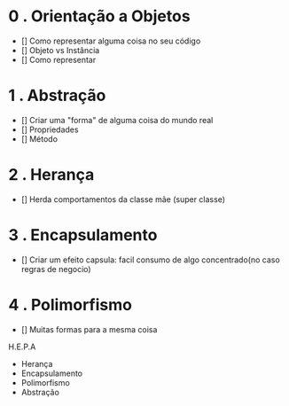 # 0 . Orientação a Objetos
- [] Como representar alguma coisa no seu código
- [] Objeto vs Instância
- [] Como representar

# 1 . Abstração
- [] Criar uma "forma" de alguma coisa do mundo real
- [] Propriedades
- [] Método

# 2 . Herança
- [] Herda comportamentos da classe mãe (super classe)

# 3 . Encapsulamento
- [] Criar um efeito capsula: facil consumo de algo concentrado(no caso regras de negocio)

# 4 . Polimorfismo
- [] Muitas formas para a mesma coisa

H.E.P.A
- Herança
- Encapsulamento
- Polimorfismo
- Abstração